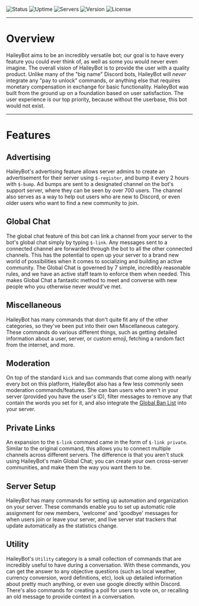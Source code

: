 ![Status][status] ![Uptime][uptime] ![Servers][servers] ![Version][version] ![License][license]

[status]: https://botlist.space/bot/423637161632464906/badge?property=status&style=flat-square&color=brightgreen
[uptime]: https://img.shields.io/uptimerobot/ratio/m784065506-f9e54410b7e5bb102ad08c84?style=flat-square
[servers]: https://botlist.space/bot/423637161632464906/badge?property=servers&style=flat-square&color=informational
[version]: https://img.shields.io/github/manifest-json/v/haileybot/haileybot.github.io?color=blueviolet&style=flat-square
[license]: https://img.shields.io/github/license/haileybot/haileybot.github.io?style=flat-square

---
# Overview
HaileyBot aims to be an incredibly versatile bot; our goal is to have every feature you could ever think of, as well as some you would never even imagine. The overall vision of HaileyBot is to provide the user with a quality product. Unlike many of the "big name" Discord bots, HaileyBot will _never_ integrate any "pay to unlock" commands, or anything else that requires monetary compensation in exchange for basic functionality. HaileyBot was built from the ground up on a foundation based on user satisfaction. The user experience is our top priority, because without the userbase, this bot would not exist.

---
# Features
## Advertising
HaileyBot's advertising feature allows server admins to create an advertisement for their server using `$-register`, and bump it every 2 hours with `$-bump`. Ad bumps are sent to a designated channel on the bot's support server, where they can be seen by over 700 users. The channel also serves as a way to help out users who are new to Discord, or even older users who want to find a new community to join.
## Global Chat
The global chat feature of this bot can link a channel from your server to the bot's global chat simply by typing `$-link`. Any messages sent to a connected channel are forwarded through the bot to all the other connected channels. This has the potential to open up your server to a brand new world of possibilities when it comes to socializing and building an active community. The Global Chat is governed by 7 simple, incredibly reasonable rules, and we have an active staff team to enforce them when needed. This makes Global Chat a fantastic method to meet and converse with new people who you otherwise never would've met.
## Miscellaneous
HaileyBot has many commands that don't quite fit any of the other categories, so they've been put into their own Miscellaneous category. These commands do various different things, such as getting detailed information about a user, server, or custom emoji, fetching a random fact from the internet, and more.
## Moderation
On top of the standard `kick` and `ban` commands that come along with nearly every bot on this platform, HaileyBot also has a few less commonly seen moderation commands/features. She can ban users who aren't in your server (provided you have the user's ID), filter messages to remove any that contain the words you set for it, and also integrate the [Global Ban List](https://faq.haileybot.com/#ban-list) into your server.
## Private Links
An expansion to the `$-link` command came in the form of `$-link private`. Similar to the original command, this allows you to connect multiple channels across different servers. The difference is that you aren't stuck using HaileyBot's main Global Chat; you can create your own cross-server communities, and make them the way you want them to be.
## Server Setup
HaileyBot has many commands for setting up automation and organization on your server. These commands enable you to set up automatic role assignment for new members, 'welcome' and 'goodbye' messages for when users join or leave your server, and live server stat trackers that update automatically as the statistics change.
## Utility
HaileyBot's `Utility` category is a small collection of commands that are incredibly useful to have during a conversation. With these commands, you can get the answer to any objective questions (such as local weather, currency conversion, word definitions, etc), look up detailed information about pretty much anything, or even use google directly within Discord. There's also commands for creating a poll for users to vote on, or recalling an old message to provide context in a conversation.
